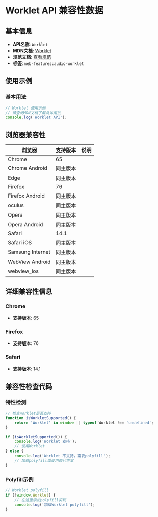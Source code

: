# Worklet API 兼容性数据

## 基本信息

- **API名称**: `Worklet`
- **MDN文档**: [Worklet](https://developer.mozilla.org/docs/Web/API/Worklet)
- **规范文档**: [查看规范](https://html.spec.whatwg.org/multipage/worklets.html#worklets-worklet)
- **标签**: `web-features:audio-worklet`

## 使用示例

### 基本用法

```javascript
// Worklet 使用示例
// 请查阅MDN文档了解具体用法
console.log('Worklet API');
```

## 浏览器兼容性

| 浏览器 | 支持版本 | 说明 |
|--------|----------|------|
| Chrome | 65 |  |
| Chrome Android | 同主版本 |  |
| Edge | 同主版本 |  |
| Firefox | 76 |  |
| Firefox Android | 同主版本 |  |
| oculus | 同主版本 |  |
| Opera | 同主版本 |  |
| Opera Android | 同主版本 |  |
| Safari | 14.1 |  |
| Safari iOS | 同主版本 |  |
| Samsung Internet | 同主版本 |  |
| WebView Android | 同主版本 |  |
| webview_ios | 同主版本 |  |

## 详细兼容性信息

### Chrome

- **支持版本**: 65

### Firefox

- **支持版本**: 76

### Safari

- **支持版本**: 14.1

## 兼容性检查代码

### 特性检测

```javascript
// 检查Worklet是否支持
function isWorkletSupported() {
    return 'Worklet' in window || typeof Worklet !== 'undefined';
}

if (isWorkletSupported()) {
    console.log('Worklet 支持');
    // 使用Worklet
} else {
    console.log('Worklet 不支持，需要polyfill');
    // 加载polyfill或使用替代方案
}
```

### Polyfill示例

```javascript
// Worklet polyfill
if (!window.Worklet) {
    // 在这里添加polyfill实现
    console.log('加载Worklet polyfill');
}
```

